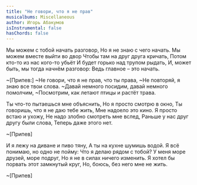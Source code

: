 ```yaml
---
title: "Не говори, что я не прав"
musicalbums: Miscellaneous
author: Игорь Абакумов
isInstrumental: false
hasChords: false
---
```


Мы можем с тобой начать разговор,
Но я не знаю с чего начать.
Мы можем вместе выйти во двор
Чтобы там на друг друга кричать,
Потом кто-то из нас кого-то убьёт
И будет горько над трупом рыдать,
И, может быть, мы тогда начнём разговор:
Ведь главное – это начать.

~[Припев:]
~Не говори, что я не прав, что ты права,
~Не повторяй, я знаю все твои слова.
~Давай немного посидим, давай немного помолчим,
~Посмотрим, как летают птицы и растёт трава.

Ты что-то пытаешься мне объяснить,
Но я просто смотрю в окно,
Ты говоришь, что я не даю тебе жить,
Мне надоело это кино.
Я просто встаю и ухожу,
Не надо злобно смотреть мне вслед,
Раньше у нас друг другу были слова,
Теперь даже этого нет.

~[Припев]

И я лежу на диване и пиво тяну,
А ты на кухне шумишь водой.
Я всё понимаю, но одно не пойму:
Что я делаю рядом с тобой?
У меня море друзей, море подруг,
Но я не в силах ничего изменить.
Я хотел бы порвать этот замкнутый круг,
Но, боюсь, без него мне не жить.

~[Припев]

